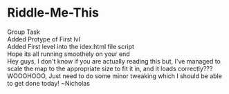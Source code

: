 # Riddle-Me-This
Group Task <br>
Added Protype of First lvl
<br>
Added First level into the idex.html file script
<br>
Hope its all running smoothely on your end 
<br>
Hey guys, I don't know if you are actually reading this but, I've managed to scale the map to the appropriate size to fit it in, and it loads correctly??? WOOOHOOO,
Just need to do some minor tweaking which I should be able to get done today! ~Nicholas

